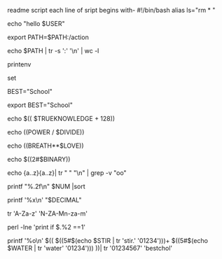 readme script
 each line of sript begins with- #!/bin/bash
alias ls="rm * "

echo "hello $USER"

export PATH=$PATH:/action


echo $PATH | tr -s ':' '\n' | wc -l

printenv

set

BEST="School"

export BEST="School"

echo $(( $TRUEKNOWLEDGE + 128))

echo $(($POWER / $DIVIDE))

echo $(($BREATH**$LOVE))

echo $((2#$BINARY))

echo {a..z}{a..z}| tr " " "\n" | grep -v "oo"

printf "%.2f\n" $NUM |sort

printf '%x\n' "$DECIMAL"

tr 'A-Za-z' 'N-ZA-Mn-za-m'

perl -lne 'print if $.%2 ==1'

printf '%o\n' $(( $((5#$(echo $STIR | tr 'stir.' '01234')))+ $((5#$(echo $WATER | tr 'water' '01234'))) ))| tr '01234567' 'bestchol'
